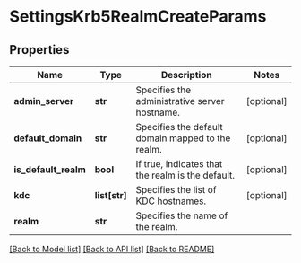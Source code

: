 # SettingsKrb5RealmCreateParams

## Properties
Name | Type | Description | Notes
------------ | ------------- | ------------- | -------------
**admin_server** | **str** | Specifies the administrative server hostname. | [optional] 
**default_domain** | **str** | Specifies the default domain mapped to the realm. | [optional] 
**is_default_realm** | **bool** | If true, indicates that the realm is the default. | [optional] 
**kdc** | **list[str]** | Specifies the list of KDC hostnames. | [optional] 
**realm** | **str** | Specifies the name of the realm. | 

[[Back to Model list]](../README.md#documentation-for-models) [[Back to API list]](../README.md#documentation-for-api-endpoints) [[Back to README]](../README.md)


